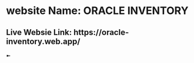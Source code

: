 <h1>website Name:  ORACLE INVENTORY</h1>

<h2>Live Websie Link: https://oracle-inventory.web.app/</h2>

➼
